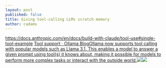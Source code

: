 ```yaml
---
layout: post
published: false
title: Giving tool-calling LLMs scratch memory
author: cadams
---
```

<https://docs.anthropic.com/en/docs/build-with-claude/tool-use#single-tool-example>
[Tool support · Ollama BlogOllama now supports tool calling with popular models such as Llama 3.1. This enables a model to answer a given prompt using tool(s) it knows about, making it possible for models to perform more complex tasks or interact with the outside world.![](https://ollama.com/public/apple-touch-icon.png)![](https://ollama.com/public/og.png)](https://ollama.com/blog/tool-support)
